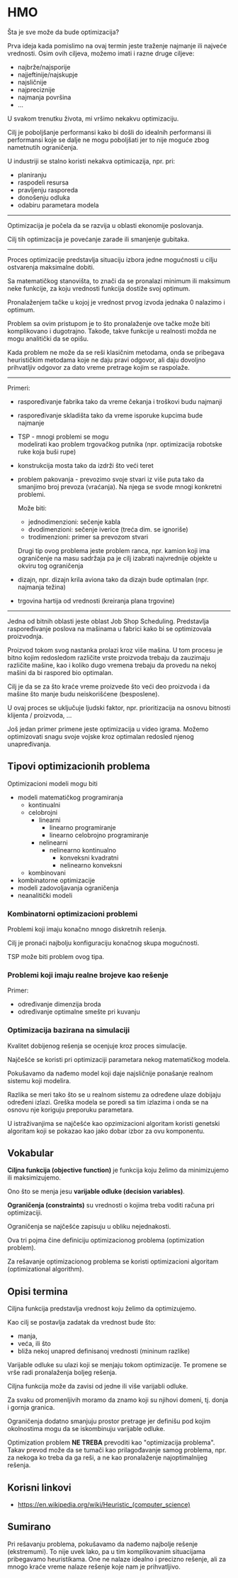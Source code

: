 # HMO

Šta je sve može da bude optimizacija?

Prva ideja kada pomislimo na ovaj 
termin jeste traženje najmanje ili 
najveće vrednosti. Osim ovih ciljeva,
možemo imati i razne druge ciljeve:
* najbrže/najsporije
* najjeftinije/najskupje
* najsličnije
* najpreciznije
* najmanja površina
* ...

U svakom trenutku života, mi vršimo 
nekakvu optimizaciju.

Cilj je poboljšanje performansi kako bi
došli do idealnih performansi ili 
performansi koje se dalje ne mogu 
poboljšati jer to nije moguće zbog 
nametnutih ograničenja.


U industriji se stalno koristi nekakva 
optimicazija, npr. pri:
* planiranju
* raspodeli resursa
* pravljenju rasporeda
* donošenju odluka
* odabiru parametara modela


---

Optimizacija je počela da se razvija u 
oblasti ekonomije poslovanja. 

Cilj tih optimizacija je povećanje 
zarade ili smanjenje gubitaka.


---

Proces optimizacije predstavlja 
situaciju izbora jedne mogućnosti u 
cilju ostvarenja maksimalne dobiti.


Sa matematičkog stanovišta, to znači da
se pronalazi minimum ili maksimum neke 
funkcije, za koju vrednosti funkcija
dostiže svoj optimum.

Pronalaženjem tačke u kojoj je vrednost
prvog izvoda jednaka 0 nalazimo i 
optimum. 

Problem sa ovim pristupom je to što
pronalaženje ove tačke može biti
komplikovano i dugotrajno. Takođe,
takve funkcije u realnosti možda ne 
mogu analitički da se opišu.


Kada problem ne može da se reši 
klasičnim metodama, onda se pribegava
heurističkim metodama koje ne daju 
pravi odgovor, ali daju dovoljno
prihvatljiv odgovor za dato vreme
pretrage kojim se raspolaže.


---

Primeri:
* raspoređivanje fabrika tako da vreme
  čekanja i troškovi budu najmanji
* raspoređivanje skladišta tako da vreme
  isporuke kupcima bude najmanje
* TSP - mnogi problemi se mogu    
        modelirati kao problem 
        trgovačkog putnika
        (npr. optimizacija robotske
        ruke koja buši rupe)
* konstrukcija mosta tako da izdrži što
  veći teret
* problem pakovanja - prevozimo svoje
  stvari iz više puta tako da smanjimo 
  broj prevoza (vraćanja). Na njega 
  se svode mnogi konkretni problemi.

  Može biti:
  - jednodimenzioni: 
    sečenje kabla
  - dvodimenzioni: 
    sečenje iverice (treća dim. se 
    ignoriše)
  - trodimenzioni: primer sa prevozom stvari
 
  Drugi tip ovog problema jeste problem
  ranca, npr. kamion koji ima 
  ograničenje na masu sadržaja pa je 
  cilj izabrati najvrednije objekte u 
  okviru tog ograničenja
* dizajn, npr. dizajn krila aviona tako
  da dizajn bude optimalan (npr. 
  najmanja težina)
* trgovina hartija od vrednosti 
  (kreiranja plana trgovine)

---

Jedna od bitnih oblasti jeste oblast
Job Shop Scheduling. Predstavlja 
raspoređivanje poslova na mašinama u
fabrici kako bi se optimizovala 
proizvodnja.


Proizvod tokom svog nastanka prolazi
kroz više mašina. U tom procesu je bitno
kojim redosledom različite vrste 
proizvoda trebaju da zauzimaju različite
mašine, kao i koliko dugo vremena 
trebaju da provedu na nekoj mašini da bi
raspored bio optimalan.

Cilj je da se za što kraće vreme 
proizvede što veći deo proizvoda i da
mašine što manje budu neiskorišćene
(besposlene).

U ovaj proces se uključuje ljudski 
faktor, npr. prioritizacija na osnovu 
bitnosti klijenta / proizvoda, ...


Još jedan primer primene jeste
optimizacija u video igrama. Možemo
optimizovati snagu svoje vojske kroz
optimalan redosled njenog unapređivanja.


## Tipovi optimizacionih problema

Optimizacioni modeli mogu biti
* modeli matematičkog programiranja
  - kontinualni
  - celobrojni
    * linearni
      - linearno programiranje
      - linearno celobrojno programiranje
    * nelinearni
      - nelinearno kontinualno
        * konveksni kvadratni
        * nelinearno konveksni
  - kombinovani
* kombinatorne optimizacije
* modeli zadovoljavanja ograničenja
* neanalitički modeli


### Kombinatorni optimizacioni problemi

Problemi koji imaju konačno mnogo 
diskretnih rešenja.

Cilj je pronaći najbolju konfiguraciju 
konačnog skupa mogućnosti.

TSP može biti problem ovog tipa.


### Problemi koji imaju realne brojeve kao rešenje

Primer: 
* određivanje dimenzija broda
* određivanje optimalne smešte pri
  kuvanju


### Optimizacija bazirana na simulaciji

Kvalitet dobijenog rešenja se ocenjuje
kroz proces simulacije.

Najčešće se koristi pri optimizaciji
parametara nekog matematičkog modela.

Pokušavamo da nađemo model koji daje
najsličnije ponašanje realnom sistemu
koji modelira.

Razlika se meri tako što se u realnom
sistemu za određene ulaze dobijaju
određeni izlazi. Greška modela se 
poredi sa tim izlazima i onda se na
osnovu nje koriguju preporuku parametara.


U istraživanjima se najčešće kao
opzimizacioni algoritam koristi 
genetski algoritam koji se pokazao
kao jako dobar izbor za ovu
komponentu.

## Vokabular

**Ciljna funkcija (objective function)**
je funkcija koju želimo da minimizujemo
ili maksimizujemo.

Ono što se menja jesu **varijable odluke
(decision variables)**.

**Ograničenja (constraints)** su 
vrednosti o kojima treba voditi računa 
pri optimizaciji.

Ograničenja se najčešće zapisuju u obliku nejednakosti.

Ova tri pojma čine definiciju 
optimizacionog problema (optimization
problem).


Za rešavanje optimizacionog problema se
koristi optimizacioni algoritam 
(optimizational algorithm).


## Opisi termina

Ciljna funkcija predstavlja vrednost koju želimo da optimizujemo.

Kao cilj se postavlja zadatak da vrednost bude što:
* manja,
* veća, ili što
* bliža nekoj unapred definisanoj vrednosti (mininum razlike)


Varijable odluke su ulazi koji se menjaju tokom optimizacije. 
Te promene se vrše radi pronalaženja boljeg rešenja.


Ciljna funkcija može da zavisi od jedne ili više varijabli odluke.


Za svaku od promenljivih moramo da znamo koji su njihovi domeni, tj.
donja i gornja granica.


Ograničenja dodatno smanjuju prostor pretrage jer definišu pod kojim
okolnostima mogu da se iskombinuju varijable odluke.


Optimization problem **NE TREBA** prevoditi kao "optimizacija problema".
Takav prevod može da se tumači kao prilagođavanje samog problema, npr. za
nekoga ko treba da ga reši, a ne kao pronalaženje najoptimalnijeg rešenja.



## Korisni linkovi

* https://en.wikipedia.org/wiki/Heuristic_(computer_science)


## Sumirano

Pri rešavanju problema, pokušavamo da nađemo najbolje rešenje (ekstremumi). To nije uvek lako, pa u tim komplikovanim
situacijama pribegavamo heuristikama. One ne nalaze idealno i precizno rešenje, ali za mnogo kraće vreme
nalaze rešenje koje nam je prihvatljivo.